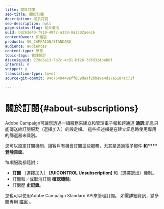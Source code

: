 ```yaml
---
title: 關於訂閱
seo-title: 關於訂閱
description: 關於訂閱
seo-description: null
page-status-flag: 從未激活
uuid: b0263e40-f910-49f2-a138-0a1302aeec6
contentOwner: 紹維亞
products: SG_CAMPAIGN/STANDARD
audience: audiences
content-type: 參考
topic-tags: 管理預訂
discoiquuid: 27de5a13-7b7c-4c91-bf26-3dfd324beb8f
internal: n
snippet: y
translation-type: tm+mt
source-git-commit: 94c7649448aff859daaf2bbe9a4d17a5187ac71f

---
```



# 關於訂閱{#about-subscriptions}

Adobe Campaign可讓您透過一組服務來建立和管理電子報和跨通道 **通訊**:訊息只能傳送給訂閱服務（選擇加入）的設定檔。 這些描述檔是在建立訊息時使用專用的篩選器來識別。

您可以設定訂閱機制，讓客戶有機會訂閱這些服務，尤其是透過電子郵件 **和****登陸頁面**。

每項服務都隨附：

* **訂閱** （選擇加入） **[!UICONTROL Unsubscription]** 和（選擇退出）機制。
* 訂閱和／或取消訂閱 **確認機制**。
* 訂閱歷 **史記錄**。

您也可以使用Adobe Campaign Standard API來管理訂閱。 如需詳細資訊，請參閱專用 [檔案](https://final-docs.campaign.adobe.com/doc/standard/en/api/ACS_API.html#managing-subscriptions) 。
